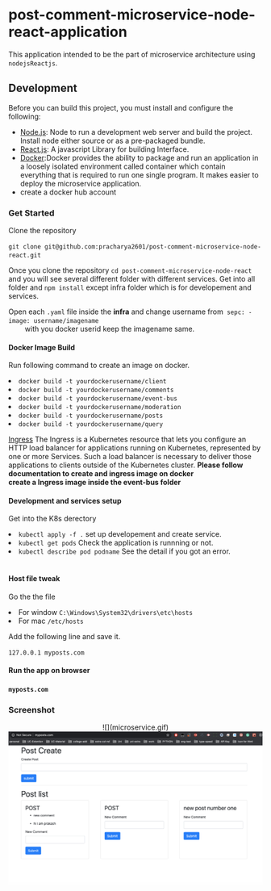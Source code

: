 <h1>post-comment-microservice-node-react-application</h1>
<p>
This application intended to be the part of microservice architecture using <code>nodejs</code><code>Reactjs</code>. 
</p>
<h2>Development</h2>
<p>
Before you can build this project, you must install and configure the following:
</p>
<ul>
<li><a href="https://nodejs.org/en/">Node.js</a>: Node to run a development web server and build the project. Install node either source or as a pre-packaged bundle.</li>
<li><a href="https://create-react-app.dev/">React.js</a>: A javascript Library for building Interface.</li>
<li><a href="https://www.docker.com/">Docker</a>:Docker provides the ability to package and run an application in a loosely isolated environment called container which contain everything that is required to run one single program. It makes easier to deploy the microservice application.
    <li> create a docker hub account</li>
</li>
</ul>

<h3>Get Started</h3>
<p>Clone the repository<p>
<p><code>git clone git@github.com:pracharya2601/post-comment-microservice-node-react.git</code></p>
<p>
Once you clone the repository <code>cd post-comment-microservice-node-react </code> and you will see several different folder with different services. Get into all folder and <code>npm install</code> except infra folder which is for developement and services.
</p>
<p>
    Open each <code>.yaml</code> file inside the <strong>infra</strong> and change username from<code> sepc: - image: username/imagename
    </code> with you docker userid keep the imagename same.
</p>

<h4>Docker Image Build </h4>
<p>
Run following command to create an image on docker.
</p>
<li><code>docker build -t yourdockerusername/client</code></li>
<li><code>docker build -t yourdockerusername/comments</code></li>
<li><code>docker build -t yourdockerusername/event-bus</code></li>
<li><code>docker build -t yourdockerusername/moderation</code></li>
<li><code>docker build -t yourdockerusername/posts</code></li>
<li><code>docker build -t yourdockerusername/query</code></li>

<p>
<a href="https://kubernetes.github.io/ingress-nginx/deploy/">Ingress</a> The Ingress is a Kubernetes resource that lets you configure an HTTP load balancer for applications running on Kubernetes, represented by one or more Services. Such a load balancer is necessary to deliver those applications to clients outside of the Kubernetes cluster.
<strong>Please follow documentation to create and ingress image on docker</strong>
<br>
<strong>create a Ingress image inside the event-bus folder</strong>
</p>

<h4>Development and services setup</h4>
<p>
Get into the K8s derectory
</p>
<li><code>kubectl apply -f .</code> set up developement and create service.</li>
<li><code>kubectl get pods</code> Check the application is runnning or not.</li>
<li><code>kubectl describe pod podname</code> See the detail if you got an error.</li>

<br>
<h4>Host file tweak</h4>

<p>Go the the file</p>
<li>For window <code>C:\Windows\System32\drivers\etc\hosts</code></li>
<li>For mac <code>/etc/hosts</code></li>
<p>Add the following line and save it.</p>
<p><code>127.0.0.1 myposts.com</code></p>

<h4>Run the app on browser<h4>
<p><code>myposts.com</code></p>

<h3>Screenshot</h3>

<div align="center">
    ![](microservice.gif)
</div>
<div align="center">
    <img src="assets/microservice.png" width="700px"> 
</div>






